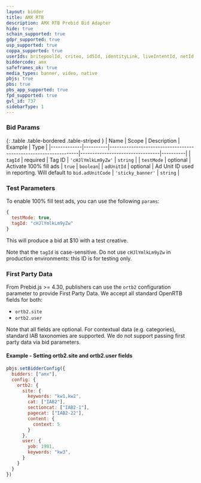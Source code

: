 ```yaml
---
layout: bidder
title: AMX RTB
description: AMX RTB Prebid Bid Adapter
hide: true
schain_supported: true
gdpr_supported: true
usp_supported: true
coppa_supported: true
userIds: britepoolId, criteo, id5Id, identityLink, liveIntentId, netId, parrableId, pubCommonId, unifiedId, amxId
biddercode: amx
safeframes_ok: true
media_types: banner, video, native
pbjs: true
pbs: true
pbs_app_supported: true
fpd_supported: true
gvl_id: 737
sidebarType: 1
---
```


### Bid Params

{: .table .table-bordered .table-striped }
| Name        | Scope    | Description                                                     | Example                         | Type     |
|-------------|----------|-----------------------------------------------------------------|---------------------------------|----------|
| `tagId`     | required | Tag ID                                                          | `'cHJlYmlkLm9yZw'`              | `string` |
| `testMode`  | optional | Activate 100% fill ads                                          | `true`                          | `boolean`|
| `adUnitId`  | optional | Ad Unit ID used in reporting. Will default to `bid.adUnitCode`  | `'sticky_banner'`               | `string` |

### Test Parameters

To enable 100% fill test ads, you can use the following `params`:

```javascript
{
  testMode: true,
  tagId: "cHJlYmlkLm9yZw"
}
```

This will produce a bid at $10 with a test creative.

Note that the `tagId` is case-sensitive. Do not use `cHJlYmlkLm9yZw` in production environments: this ID is for testing only.

### First Party Data

From Prebid.js >= 4.30, publishers can use the `ortb2` configuration parameter to provide First Party Data. We accept all standard OpenRTB fields for both:

- `ortb2.site`
- `ortb2.user`

Note that all fields are optional. For contextual data (e.g. categories), standard IAB taxonomies are supported. We do not support passing first party data via bid parameters.

#### Example - Setting ortb2.site and ortb2.user fields

```javascript
pbjs.setBidderConfig({
  bidders: ["amx"],
  config: {
    ortb2: {
      site: {
        keywords: "kw1,kw2",
        cat: ["IAB2"],
        sectioncat: ["IAB2-1"],
        pagecat: ["IAB2-22"],
        content: {
          context: 5
        }
      },
      user: {
        yob: 1981,
        keywords: "kw3",
      }
    }
  }
})
```
